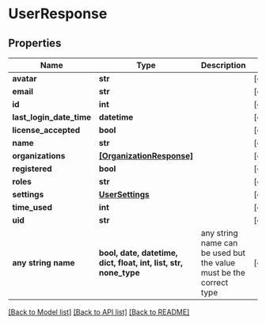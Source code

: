 # UserResponse


## Properties
Name | Type | Description | Notes
------------ | ------------- | ------------- | -------------
**avatar** | **str** |  | [optional] 
**email** | **str** |  | [optional] 
**id** | **int** |  | [optional] 
**last_login_date_time** | **datetime** |  | [optional] 
**license_accepted** | **bool** |  | [optional] 
**name** | **str** |  | [optional] 
**organizations** | [**[OrganizationResponse]**](OrganizationResponse.md) |  | [optional] 
**registered** | **bool** |  | [optional] 
**roles** | **str** |  | [optional] 
**settings** | [**UserSettings**](UserSettings.md) |  | [optional] 
**time_used** | **int** |  | [optional] 
**uid** | **str** |  | [optional] 
**any string name** | **bool, date, datetime, dict, float, int, list, str, none_type** | any string name can be used but the value must be the correct type | [optional]

[[Back to Model list]](../README.md#documentation-for-models) [[Back to API list]](../README.md#documentation-for-api-endpoints) [[Back to README]](../README.md)


